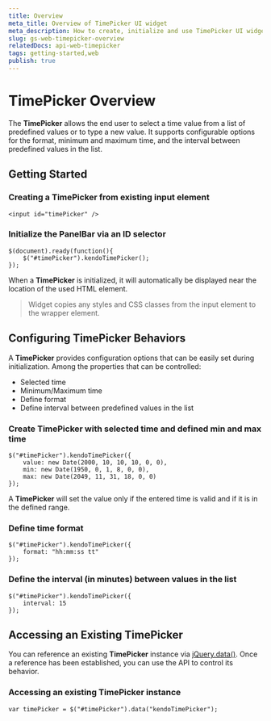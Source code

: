 ```yaml
---
title: Overview
meta_title: Overview of TimePicker UI widget
meta_description: How to create, initialize and use TimePicker UI widget.
slug: gs-web-timepicker-overview
relatedDocs: api-web-timepicker
tags: getting-started,web
publish: true
---
```


# TimePicker Overview

The **TimePicker** allows the end user to select a time value from a list of predefined values or
to type a new value. It supports configurable options for the format, minimum and maximum time, and the
interval between predefined values in the list.


## Getting Started

### Creating a TimePicker from existing input element

    <input id="timePicker" />

### Initialize the PanelBar via an ID selector

    $(document).ready(function(){
        $("#timePicker").kendoTimePicker();
    });

When a **TimePicker** is initialized, it will automatically be displayed near the location of the
used HTML element.

> Widget copies any styles and CSS classes from the input element to the wrapper element.

## Configuring TimePicker Behaviors


A **TimePicker** provides configuration options that can be easily set during initialization.
Among the properties that can be controlled:


*   Selected time
*   Minimum/Maximum time
*   Define format
*   Define interval between predefined values in the list

### Create TimePicker with selected time and defined min and max time

    $("#timePicker").kendoTimePicker({
        value: new Date(2000, 10, 10, 10, 0, 0),
        min: new Date(1950, 0, 1, 8, 0, 0),
        max: new Date(2049, 11, 31, 18, 0, 0)
    });

A **TimePicker** will set the value only if the entered time is valid and if it is in the defined
range.

### Define time format

    $("#timePicker").kendoTimePicker({
        format: "hh:mm:ss tt"
    });

### Define the interval (in minutes) between values in the list

    $("#timePicker").kendoTimePicker({
        interval: 15
    });

## Accessing an Existing TimePicker


You can reference an existing **TimePicker** instance via
[jQuery.data()](http://api.jquery.com/jQuery.data/). Once a reference has been established, you can
use the API to control its behavior.

### Accessing an existing TimePicker instance

    var timePicker = $("#timePicker").data("kendoTimePicker");

